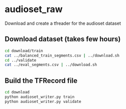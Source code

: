 # audioset_raw

Download and create a tfreader for the audioset dataset

## Download dataset (takes few hours)

```bash
cd download/train
cat ../balanced_train_segments.csv | ../download.sh
cd ../validate 
cat ../eval_segments.csv | ../download.sh
```

## Build the TFRecord file

```bash
cd download
python audioset_writer.py train
python audioset_writer.py validate
```
